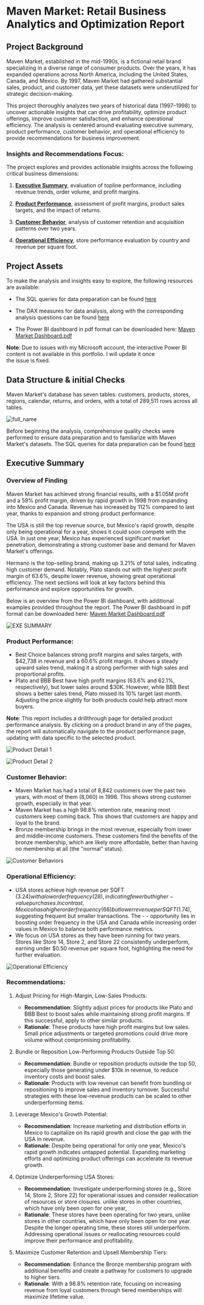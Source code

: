 # Maven Market: Retail Business Analytics and Optimization Report

## Project Background
Maven Market, established in the mid-1990s, is a fictional retail brand specializing in a diverse range of consumer products. Over the years, it has expanded operations across North America, including the United States, Canada, and Mexico. By 1997, Maven Market had gathered substantial sales, product, and customer data, yet these datasets were underutilized for strategic decision-making.

This project thoroughly analyzes two years of historical data (1997–1998) to uncover actionable insights that can drive profitability, optimize product offerings, improve customer satisfaction, and enhance operational efficiency. The analysis is centered around evaluating executive summary, product performance, customer behavior, and operational efficiency to provide recommendations for business improvement.

### Insights and Recommendations Focus:
The project explores and provides actionable insights across the following critical business dimensions:

1. [**Executive Summary**](#executive-summary),
evaluation of topline performance, including revenue trends, order volume, and profit margins.

2. [**Product Performance**](#product-performance),
assessment of profit margins, product sales targets, and the impact of returns.

3. [**Customer Behavior**](#customer-behavior),
analysis of customer retention and acquisition patterns over two years.

4. [**Operational Efficiency**](#operational-efficiency),
store performance evaluation by country and revenue per square foot.


## Project Assets
To make the analysis and insights easy to explore, the following resources are available:

- The SQL queries for data preparation can be found [here](https://mramadhankesapi.github.io/Data-Preparation-Process__for__Maven-Market...Retail-Analytics-and-Optimization/)

- The DAX measures for data analysis, along with the corresponding analysis questions can be found [here](https://mramadhankesapi.github.io/DAX-Measures__for__Maven-Market...Retail-Analytics-and-Optimization/)

- The Power BI dashboard in pdf format can be downloaded here: [Maven Market Dashboard.pdf](https://github.com/user-attachments/files/18228058/Maven.Market.Dashboard.pdf)

**Note**: Due to issues with my Microsoft account, the interactive Power BI content is not available in this portfolio. I will update it once the issue is fixed.


## Data Structure & initial Checks
Maven Market's database has seven tables: customers, products, stores, regions, calendar, returns, and orders, with a total of 289,511 rows across all tables.

![full_name](https://github.com/user-attachments/assets/5918f224-027c-44de-8bc9-a2f46f588e7a)

Before beginning the analysis, comprehensive quality checks were performed to ensure data preparation and to familiarize with Maven Market's datasets. The SQL queries for data preparation can be found [here](https://mramadhankesapi.github.io/Data-Preparation-Process__for__Maven-Market...Retail-Analytics-and-Optimization/)


## Executive Summary
### Overview of Finding
Maven Market has achieved strong financial results, with a $1.05M profit and a 59% profit margin, driven by rapid growth in 1998 from expanding into Mexico and Canada. Revenue has increased by 112% compared to last year, thanks to expansion and strong product performance.

The USA is still the top revenue source, but Mexico's rapid growth, despite only being operational for a year, shows it could soon compete with the USA. In just one year, Mexico has experienced significant market penetration, demonstrating a strong customer base and demand for Maven Market's offerings. 

Hermano is the top-selling brand, making up 3.21% of total sales, indicating high customer demand. Notably, Plato stands out with the highest profit margin of 63.6%, despite lower revenue, showing great operational efficiency. The next sections will look at key factors behind this performance and explore opportunities for growth.

Below is an overview from the Power BI dashboard, with additional examples provided throughout the report. The Power BI dashboard in pdf format can be downloaded here: [Maven Market Dashboard.pdf](https://github.com/user-attachments/files/18228058/Maven.Market.Dashboard.pdf)

![EXE SUMMARY](https://github.com/user-attachments/assets/bd0dd2bb-cf1f-4b63-a099-699ba282fc71)


### Product Performance:
- Best Choice balances strong profit margins and sales targets, with $42,738 in revenue and a 60.6% profit margin. It shows a steady upward sales trend, making it a strong performer with high sales and proportional profits.
- Plato and BBB Best have high profit margins (63.6% and 62.1%, respectively), but lower sales around $30K. However, while BBB Best shows a better sales trend, Plato missed its 10% target last month. Adjusting the price slightly for both products could help attract more buyers.

**Note**: This report includes a drillthrough page for detailed product performance analysis. By clicking on a product brand in any of the pages, the report will automatically navigate to the product performance page, updating with data specific to the selected product.

![Product Detail 1](https://github.com/user-attachments/assets/07b44c5a-df9d-4794-b7ea-2e0b6f401ac1)

![Product Detail 2](https://github.com/user-attachments/assets/23782158-3def-4122-83f5-e00cc1dc2c29)


### Customer Behavior:
- Maven Market has had a total of 8,842 customers over the past two years, with most of them (8,060) in 1998. This shows strong customer growth, especially in that year.
- Maven Market has a high 98.8% retention rate, meaning most customers keep coming back. This shows that customers are happy and loyal to the brand.
- Bronze membership brings in the most revenue, especially from lower and middle-income customers. These customers find the benefits of the bronze membership, which are likely more affordable, better than having no membership at all (the "normal" status).

![Customer Behaviors](https://github.com/user-attachments/assets/430427b2-70be-4470-a048-4243dd164ed0)


### Operational Efficiency:
- USA stores achieve high revenue per SQFT ($3.24) with a low order frequency (28), indicating fewer but higher-value purchases. In contrast, Mexico has a higher order frequency (66) but lower revenue per SQFT ($1.74), suggesting frequent but smaller transactions. The - - opportunity lies in boosting order frequency in the USA and Canada while increasing order values in Mexico to balance both performance metrics.
- We focus on USA stores as they have been running for two years. Stores like Store 14, Store 2, and Store 22 consistently underperform, earning under $0.50 revenue per square foot, highlighting the need for further evaluation.

![Operational Efficiency](https://github.com/user-attachments/assets/467e5d00-ead8-4167-be73-1aa82c7cbe2f)


### Recommendations:
1. Adjust Pricing for High-Margin, Low-Sales Products:
   - **Recommendation**: Slightly adjust prices for products like Plato and BBB Best to boost sales while maintaining strong profit margins. If this successful, apply to other similar products.
   - **Rationale**: These products have high profit margins but low sales. Small price adjustments or targeted promotions could drive more volume without compromising profitability.

2. Bundle or Reposition Low-Performing Products Outside Top 50:
   - **Recommendation**: Bundle or reposition products outside the top 50, especially those generating under $10k in revenue, to reduce inventory costs and boost sales.
   - **Rationale**: Products with low revenue can benefit from bundling or repositioning to improve sales and inventory turnover. Successful strategies with these low-revenue products can be scaled to other underperforming items.

3. Leverage Mexico's Growth Potential:
   - **Recommendation**: Increase marketing and distribution efforts in Mexico to capitalize on its rapid growth and close the gap with the USA in revenue.
   - **Rationale**: Despite being operational for only one year, Mexico's rapid growth indicates untapped potential. Expanding marketing efforts and optimizing product offerings can accelerate its revenue growth.
  
4. Optimize Underperforming USA Stores:
   - **Recommendation**: Investigate underperforming stores (e.g., Store 14, Store 2, Store 22) for operational issues and consider reallocation of resources or store closures.
   unlike stores in other countries, which have only been open for one year,
   - **Rationale**: These stores have been operating for two years, unlike stores in other countries, which have only been open for one year. Despite the longer operating time, these stores still underperform. Addressing operational issues or reallocating resources could improve their performance and profitability.

5. Maximize Customer Retention and Upsell Membership Tiers:
   - **Recommendation**: Enhance the Bronze membership program with additional benefits and create a pathway for customers to upgrade to higher tiers.
   - **Rationale**: With a 98.8% retention rate, focusing on increasing revenue from loyal customers through tiered memberships will maximize lifetime value.




